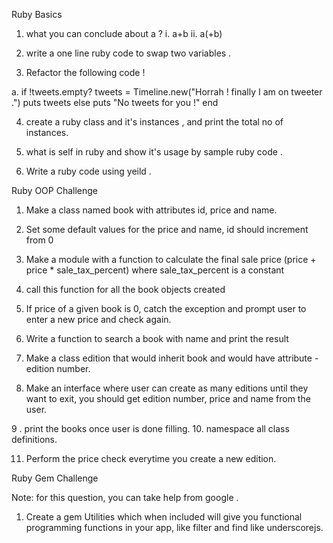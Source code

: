 Ruby Basics 

1. what you can conclude about a ?
   i. a+b
   ii. a(+b)
2. write a one line ruby code to swap two variables .

3. Refactor the following code !

 a. if !tweets.empty? 
        tweets = Timeline.new("Horrah ! finally I am on tweeter .") 
        puts tweets
    else
       puts "No tweets for you !"
    end

4. create a ruby class and it's instances , and print the total no of instances.

5. what is self in ruby and show it's usage by sample ruby code .

6. Write a ruby code using yeild .

Ruby OOP Challenge

1. Make a class named book with attributes id, price and name. 
2. Set some default values for the price and name, id should increment from 0

3. Make a module with a function to calculate the final sale price (price + price * sale_tax_percent) where sale_tax_percent is a constant
4. call this function for all the book objects created

5. If price of a given book is 0, catch the exception and prompt user to enter a new price and check again.
6. Write a function to search a book with name and print the result

7. Make a class edition that would inherit book and would have attribute - edition number.
8. Make an interface where user can create as many editions until they want to exit, you should get edition number, price and name from the user.

9 . print the books once user is done filling.
10. namespace all class definitions.

11. Perform the price check everytime you create a new edition.

Ruby Gem Challenge

Note: for this question, you can take help from google .

1. Create a gem Utilities which when included will give you functional programming functions in your app, like filter and find like underscorejs.   





